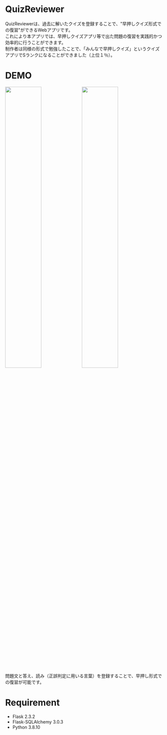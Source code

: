# QuizReviewer
QuizReviewerは、過去に解いたクイズを登録することで、"早押しクイズ形式での復習"ができるWebアプリです。<br>
これにより本アプリでは、早押しクイズアプリ等で出た問題の復習を実践的かつ効率的に行うことができます。<br>
制作者は同様の形式で勉強したことで、「みんなで早押しクイズ」というクイズアプリでSランクになることができました（上位１％）。


# DEMO
<img src="https://github.com/SN925/Signboard_project/assets/134678318/aa34127b-e3d2-4b6a-8a92-baa9e2433cc9" width="48%" height="48%">
<img src="https://github.com/SN925/QuizRiviewer/assets/134678318/9a1c12d7-16c8-490d-80c7-2d2977b96fff" width="48%" height="48%"><br>
問題文と答え、読み（正誤判定に用いる言葉）を登録することで、早押し形式での復習が可能です。

# Requirement
* Flask 2.3.2
* Flask-SQLAlchemy 3.0.3
* Python 3.8.10
